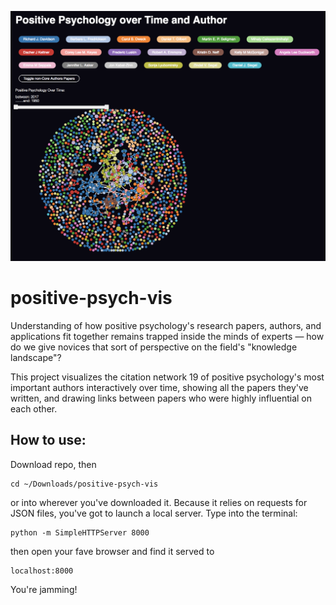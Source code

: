 ![Screenshot of Vis](https://github.com/davidnmora/positive-psych-vis/blob/master/vis-screenshot.png "Screenshot of the vis")

# positive-psych-vis
Understanding of how positive psychology's research papers, authors, and applications fit together remains trapped inside the minds of experts — how do we give novices that sort of perspective on the field's "knowledge landscape"?

This project visualizes the citation network 19 of positive psychology's most important authors interactively over time, showing all the papers they've written, and drawing links between papers who were highly influential on each other.

## How to use:
Download repo, then 
```
cd ~/Downloads/positive-psych-vis
```
or into wherever you've downloaded it.
Because it relies on requests for JSON files, you've got to launch a local server. Type into the terminal:
```
python -m SimpleHTTPServer 8000
```
then open your fave browser and find it served to
```
localhost:8000
```
You're jamming!
